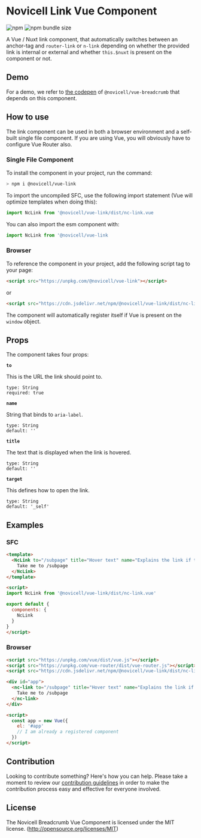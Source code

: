 # Novicell Link Vue Component

![npm](https://img.shields.io/npm/v/@novicell/vue-link) ![npm bundle size](https://img.shields.io/bundlephobia/min/@novicell/vue-link)

A Vue / Nuxt link component, that automatically switches between an anchor-tag and `router-link` or `n-link` depending on whether the provided link is internal or external and whether `this.$nuxt` is present on the component or not.

## Demo
For a demo, we refer to [the codepen](https://codepen.io/Novicell/pen/ExNPRoN "codepen.io") of `@novicell/vue-breadcrumb` that depends on this component.

## How to use
The link component can be used in both a browser environment and a self-built single file component. If you are using Vue, you will obviously have to configure Vue Router also.

### Single File Component
To install the component in your project, run the command:
```bash
> npm i @novicell/vue-link
```
To import the uncompiled SFC, use the following import statement (Vue will optimize templates when doing this):
```js
import NcLink from '@novicell/vue-link/dist/nc-link.vue
```

You can also import the esm component with:
```js
import NcLink from '@novicell/vue-link
```

### Browser
To reference the component in your project, add the following script tag to your page:
```html
<script src="https://unpkg.com/@novicell/vue-link"></script>
```
or
```html
<script src="https://cdn.jsdelivr.net/npm/@novicell/vue-link/dist/nc-link.min.js"></script>
```

The component will automatically register itself if Vue is present on the `window` object.

## Props
The component takes four props:

**`to`**

This is the URL the link should point to.
```
type: String
required: true
```

**`name`**

String that binds to `aria-label`.
```
type: String
default: ''
```

**`title`**

The text that is displayed when the link is hovered.
```
type: String
default: ''
```

**`target`**

This defines how to open the link.
```
type: String
default: '_self'
```

## Examples
### SFC
```html
<template>
  <NcLink to="/subpage" title="Hover text" name="Explains the link if there is no text inside me" target="_blank">
    Take me to /subpage
  </NcLink>
</template>

<script>
import NcLink from '@novicell/vue-link/dist/nc-link.vue'

export default {
  components: {
    NcLink
  }
}
</script>
```

### Browser
```html
<script src="https://unpkg.com/vue/dist/vue.js"></script>
<script src="https://unpkg.com/vue-router/dist/vue-router.js"></script>
<script src="https://cdn.jsdelivr.net/npm/@novicell/vue-link/dist/nc-link.min.js"></script>

<div id="app">
  <nc-link to="/subpage" title="Hover text" name="Explains the link if there is no text inside me" target="_blank">
    Take me to /subpage
  </nc-link>
</div>

<script>
  const app = new Vue({
    el: '#app'
    // I am already a registered component
  })
</script>
```

## Contribution
Looking to contribute something? Here's how you can help. Please take a moment to review our [contribution guidelines](https://github.com/Novicell/novicell-frontend/wiki/Contribution-guidelines) in order to make the contribution process easy and effective for everyone involved.

## License
The Novicell Breadcrumb Vue Component is licensed under the MIT license. (http://opensource.org/licenses/MIT)




